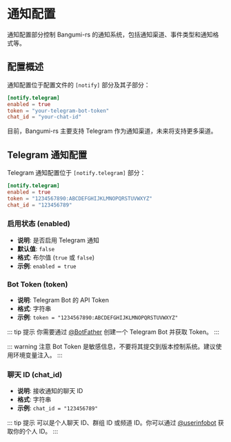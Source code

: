 # 通知配置

通知配置部分控制 Bangumi-rs 的通知系统，包括通知渠道、事件类型和通知格式等。

## 配置概述

通知配置位于配置文件的 `[notify]` 部分及其子部分：

```toml
[notify.telegram]
enabled = true
token = "your-telegram-bot-token"
chat_id = "your-chat-id"
```

目前，Bangumi-rs 主要支持 Telegram 作为通知渠道，未来将支持更多渠道。

## Telegram 通知配置

Telegram 通知配置位于 `[notify.telegram]` 部分：

```toml
[notify.telegram]
enabled = true
token = "1234567890:ABCDEFGHIJKLMNOPQRSTUVWXYZ"
chat_id = "123456789"
```

### 启用状态 (enabled)

- **说明**: 是否启用 Telegram 通知
- **默认值**: `false`
- **格式**: 布尔值 (`true` 或 `false`)
- **示例**: `enabled = true`

### Bot Token (token)

- **说明**: Telegram Bot 的 API Token
- **格式**: 字符串
- **示例**: `token = "1234567890:ABCDEFGHIJKLMNOPQRSTUVWXYZ"`

::: tip 提示
你需要通过 [@BotFather](https://t.me/BotFather) 创建一个 Telegram Bot 并获取 Token。
:::

::: warning 注意
Bot Token 是敏感信息，不要将其提交到版本控制系统。建议使用环境变量注入。
:::

### 聊天 ID (chat_id)

- **说明**: 接收通知的聊天 ID
- **格式**: 字符串
- **示例**: `chat_id = "123456789"`

::: tip 提示
可以是个人聊天 ID、群组 ID 或频道 ID。你可以通过 [@userinfobot](https://t.me/userinfobot) 获取你的个人 ID。
:::